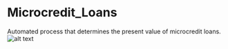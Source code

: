 # Microcredit_Loans
Automated process that determines the present value of microcredit loans. 
![alt text](https://cdn.corporatefinanceinstitute.com/assets/microcredit.jpg)
